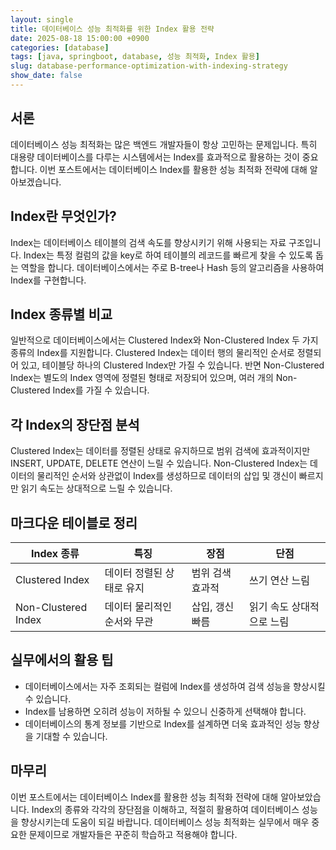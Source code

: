 ```yaml
---
layout: single
title: 데이터베이스 성능 최적화를 위한 Index 활용 전략
date: 2025-08-18 15:00:00 +0900
categories: [database]
tags: [java, springboot, database, 성능 최적화, Index 활용]
slug: database-performance-optimization-with-indexing-strategy
show_date: false
---
```


## 서론
데이터베이스 성능 최적화는 많은 백엔드 개발자들이 항상 고민하는 문제입니다. 특히 대용량 데이터베이스를 다루는 시스템에서는 Index를 효과적으로 활용하는 것이 중요합니다. 이번 포스트에서는 데이터베이스 Index를 활용한 성능 최적화 전략에 대해 알아보겠습니다.

## Index란 무엇인가?
Index는 데이터베이스 테이블의 검색 속도를 향상시키기 위해 사용되는 자료 구조입니다. Index는 특정 컬럼의 값을 key로 하여 테이블의 레코드를 빠르게 찾을 수 있도록 돕는 역할을 합니다. 데이터베이스에서는 주로 B-tree나 Hash 등의 알고리즘을 사용하여 Index를 구현합니다.

## Index 종류별 비교
일반적으로 데이터베이스에서는 Clustered Index와 Non-Clustered Index 두 가지 종류의 Index를 지원합니다. Clustered Index는 데이터 행의 물리적인 순서로 정렬되어 있고, 테이블당 하나의 Clustered Index만 가질 수 있습니다. 반면 Non-Clustered Index는 별도의 Index 영역에 정렬된 형태로 저장되어 있으며, 여러 개의 Non-Clustered Index를 가질 수 있습니다.

## 각 Index의 장단점 분석
Clustered Index는 데이터를 정렬된 상태로 유지하므로 범위 검색에 효과적이지만 INSERT, UPDATE, DELETE 연산이 느릴 수 있습니다. Non-Clustered Index는 데이터의 물리적인 순서와 상관없이 Index를 생성하므로 데이터의 삽입 및 갱신이 빠르지만 읽기 속도는 상대적으로 느릴 수 있습니다.

## 마크다운 테이블로 정리
| Index 종류       | 특징                             | 장점                               | 단점                              |
|-----------------|---------------------------------|------------------------------------|-----------------------------------|
| Clustered Index | 데이터 정렬된 상태로 유지          | 범위 검색 효과적                   | 쓰기 연산 느림                    |
| Non-Clustered Index | 데이터 물리적인 순서와 무관       | 삽입, 갱신 빠름                    | 읽기 속도 상대적으로 느림         |

## 실무에서의 활용 팁
- 데이터베이스에서는 자주 조회되는 컬럼에 Index를 생성하여 검색 성능을 향상시킬 수 있습니다.
- Index를 남용하면 오히려 성능이 저하될 수 있으니 신중하게 선택해야 합니다.
- 데이터베이스의 통계 정보를 기반으로 Index를 설계하면 더욱 효과적인 성능 향상을 기대할 수 있습니다.

## 마무리
이번 포스트에서는 데이터베이스 Index를 활용한 성능 최적화 전략에 대해 알아보았습니다. Index의 종류와 각각의 장단점을 이해하고, 적절히 활용하여 데이터베이스 성능을 향상시키는데 도움이 되길 바랍니다. 데이터베이스 성능 최적화는 실무에서 매우 중요한 문제이므로 개발자들은 꾸준히 학습하고 적용해야 합니다.
